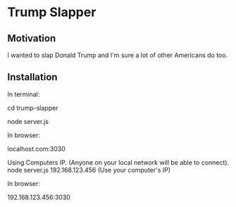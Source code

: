 # Trump Slapper
## Motivation

I wanted to slap Donald Trump and I'm sure a lot of other Americans do too.

## Installation

In terminal:

cd trump-slapper

node server.js

In browser:

localhost.com:3030


Using Computers IP. (Anyone on your local network will be able to connect).
node server.js 192.168.123.456 (Use your computer's IP)

In browser:

192.168.123.456:3030
